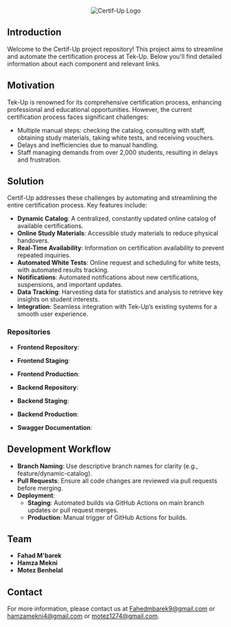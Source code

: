 <p align="center">
  <img src="https://github.com/Fahedmb/CertifUp-Frontend/blob/main/src/assets/images/logos/certifup%20Logo%20Small.png" alt="Certif-Up Logo" />
</p>

## Introduction
Welcome to the Certif-Up project repository! This project aims to streamline and automate the certification process at Tek-Up. Below you'll find detailed information about each component and relevant links.

## Motivation
Tek-Up is renowned for its comprehensive certification process, enhancing professional and educational opportunities. However, the current certification process faces significant challenges:
- Multiple manual steps: checking the catalog, consulting with staff, obtaining study materials, taking white tests, and receiving vouchers.
- Delays and inefficiencies due to manual handling.
- Staff managing demands from over 2,000 students, resulting in delays and frustration.

## Solution
Certif-Up addresses these challenges by automating and streamlining the entire certification process. Key features include:
- **Dynamic Catalog**: A centralized, constantly updated online catalog of available certifications.
- **Online Study Materials**: Accessible study materials to reduce physical handovers.
- **Real-Time Availability**: Information on certification availability to prevent repeated inquiries.
- **Automated White Tests**: Online request and scheduling for white tests, with automated results tracking.
- **Notifications**: Automated notifications about new certifications, suspensions, and important updates.
- **Data Tracking**: Harvesting data for statistics and analysis to retrieve key insights on student interests.
- **Integration**: Seamless integration with Tek-Up’s existing systems for a smooth user experience.


### Repositories
- **Frontend Repository**:
- **Frontend Staging**: 
- **Frontend Production**: 
  
- **Backend Repository**:
- **Backend Staging**: 
- **Backend Production**: 

- **Swagger Documentation**: 

## Development Workflow
- **Branch Naming**: Use descriptive branch names for clarity (e.g., feature/dynamic-catalog).
- **Pull Requests**: Ensure all code changes are reviewed via pull requests before merging.
- **Deployment**:
  - **Staging**: Automated builds via GitHub Actions on main branch updates or pull request merges.
  - **Production**: Manual trigger of GitHub Actions for builds.

## Team
- **Fahad M'barek**
- **Hamza Mekni**
- **Motez Benhelal**

## Contact
For more information, please contact us at Fahedmbarek9@gmail.com or hamzamekni4@gmail.com or motez1274@gmail.com.
